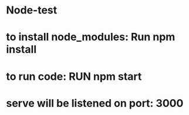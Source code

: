 # Node-test
# to install node_modules:  Run npm install
# to run code: RUN  npm start


# serve will be listened on port: 3000